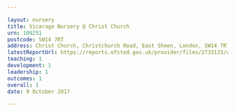 ```yaml
---

layout: nursery
title: Vicarage Nursery @ Christ Church
urn: 109251
postcode: SW14 7RT
address: Christ Church, Christchurch Road, East Sheen, London, SW14 7RT
latestReportUrl: https://reports.ofsted.gov.uk/provider/files/2733133/urn/109251.pdf
teaching: 1
development: 1
leadership: 1
outcomes: 1
overall: 1
date: 9 October 2017

---
```

